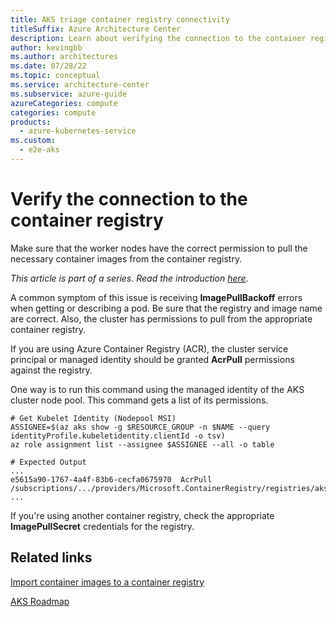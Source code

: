 ```yaml
---
title: AKS triage container registry connectivity
titleSuffix: Azure Architecture Center
description: Learn about verifying the connection to the container registry, as part of a triage step for Azure Kubernetes Service (AKS) clusters.
author: kevingbb
ms.author: architectures
ms.date: 07/28/22
ms.topic: conceptual
ms.service: architecture-center
ms.subservice: azure-guide
azureCategories: compute
categories: compute
products:
  - azure-kubernetes-service
ms.custom:
  - e2e-aks
---
```


# Verify the connection to the container registry

Make sure that the worker nodes have the correct permission to pull the necessary container images from the container registry.

_This article is part of a series. Read the introduction [here](aks-triage-practices.md)._

A common symptom of this issue is receiving **ImagePullBackoff** errors when getting or describing a pod. Be sure that the registry and image name are correct. Also, the cluster has permissions to pull from the appropriate container registry.

If you are using Azure Container Registry (ACR), the cluster service principal or managed identity should be granted **AcrPull** permissions against the registry.

One way is to run this command using the managed identity of the AKS cluster node pool. This command gets a list of its permissions.

```azurecli
# Get Kubelet Identity (Nodepool MSI)
ASSIGNEE=$(az aks show -g $RESOURCE_GROUP -n $NAME --query identityProfile.kubeletidentity.clientId -o tsv)
az role assignment list --assignee $ASSIGNEE --all -o table
```

```output
# Expected Output
...
e5615a90-1767-4a4f-83b6-cecfa0675970  AcrPull  /subscriptions/.../providers/Microsoft.ContainerRegistry/registries/akskhacr
...
```

If you're using another container registry, check the appropriate **ImagePullSecret** credentials for the registry.

## Related links

[Import container images to a container registry](/azure/container-registry/container-registry-import-images)

[AKS Roadmap](https://aka.ms/aks/roadmap)

